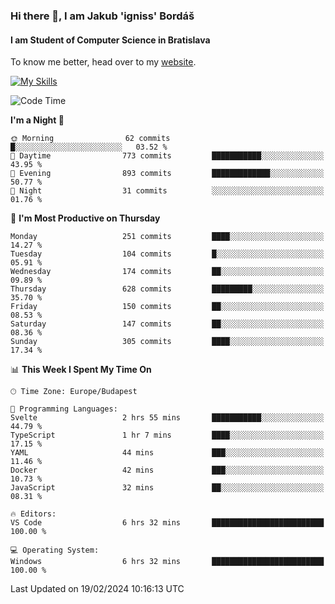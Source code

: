 ### Hi there 👋, I am Jakub 'igniss' Bordáš

#### I am Student of Computer Science in Bratislava
To know me better, head over to my [website](https://bordas.sk).

[![My Skills](https://skillicons.dev/icons?i=js,html,css,figma,svelte,java,kotlin,python,postgresql,typescript,nest,nodejs)](https://bordas.sk)


<!--START_SECTION:waka-->
![Code Time](http://img.shields.io/badge/Code%20Time-1%2C410%20hrs%2040%20mins-blue)

**I'm a Night 🦉** 

```text
🌞 Morning                62 commits          █░░░░░░░░░░░░░░░░░░░░░░░░   03.52 % 
🌆 Daytime                773 commits         ███████████░░░░░░░░░░░░░░   43.95 % 
🌃 Evening                893 commits         █████████████░░░░░░░░░░░░   50.77 % 
🌙 Night                  31 commits          ░░░░░░░░░░░░░░░░░░░░░░░░░   01.76 % 
```
📅 **I'm Most Productive on Thursday** 

```text
Monday                   251 commits         ████░░░░░░░░░░░░░░░░░░░░░   14.27 % 
Tuesday                  104 commits         █░░░░░░░░░░░░░░░░░░░░░░░░   05.91 % 
Wednesday                174 commits         ██░░░░░░░░░░░░░░░░░░░░░░░   09.89 % 
Thursday                 628 commits         █████████░░░░░░░░░░░░░░░░   35.70 % 
Friday                   150 commits         ██░░░░░░░░░░░░░░░░░░░░░░░   08.53 % 
Saturday                 147 commits         ██░░░░░░░░░░░░░░░░░░░░░░░   08.36 % 
Sunday                   305 commits         ████░░░░░░░░░░░░░░░░░░░░░   17.34 % 
```


📊 **This Week I Spent My Time On** 

```text
🕑︎ Time Zone: Europe/Budapest

💬 Programming Languages: 
Svelte                   2 hrs 55 mins       ███████████░░░░░░░░░░░░░░   44.79 % 
TypeScript               1 hr 7 mins         ████░░░░░░░░░░░░░░░░░░░░░   17.15 % 
YAML                     44 mins             ███░░░░░░░░░░░░░░░░░░░░░░   11.46 % 
Docker                   42 mins             ███░░░░░░░░░░░░░░░░░░░░░░   10.73 % 
JavaScript               32 mins             ██░░░░░░░░░░░░░░░░░░░░░░░   08.31 % 

🔥 Editors: 
VS Code                  6 hrs 32 mins       █████████████████████████   100.00 % 

💻 Operating System: 
Windows                  6 hrs 32 mins       █████████████████████████   100.00 % 
```


 Last Updated on 19/02/2024 10:16:13 UTC
<!--END_SECTION:waka-->
